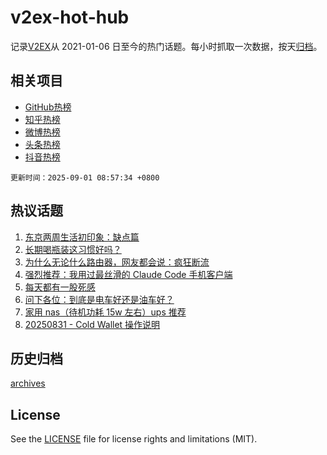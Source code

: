 # v2ex-hot-hub

 记录[V2EX](https://www.v2ex.com/)从 2021-01-06 日至今的热门话题。每小时抓取一次数据，按天[归档](archives)。
 
 ## 相关项目

- [GitHub热榜](https://github.com/snaildev/github-hot-hub)
- [知乎热榜](https://github.com/snaildev/zhihu-hot-hub)
- [微博热榜](https://github.com/snaildev/weibo-hot-hub)
- [头条热榜](https://github.com/snaildev/toutiao-hot-hub)
- [抖音热榜](https://github.com/snaildev/douyin-hot-hub)


 `更新时间：2025-09-01 08:57:34 +0800`

## 热议话题

1. [东京两周生活初印象：缺点篇](https://www.v2ex.com/t/1156053)
1. [长期喝瓶装这习惯好吗？](https://www.v2ex.com/t/1156024)
1. [为什么无论什么路由器，网友都会说：疯狂断流](https://www.v2ex.com/t/1156081)
1. [强烈推荐：我用过最丝滑的 Claude Code 手机客户端](https://www.v2ex.com/t/1156040)
1. [每天都有一股死感](https://www.v2ex.com/t/1156043)
1. [问下各位：到底是电车好还是油车好？](https://www.v2ex.com/t/1156084)
1. [家用 nas（待机功耗 15w 左右）ups 推荐](https://www.v2ex.com/t/1156059)
1. [20250831 - Cold Wallet 操作说明](https://www.v2ex.com/t/1156103)

## 历史归档

[archives](archives)

## License

See the [LICENSE](LICENSE) file for license rights and limitations (MIT).

